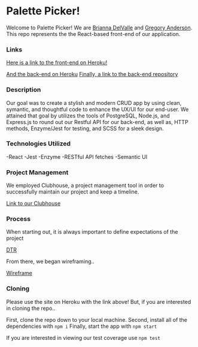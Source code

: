 # Palette Picker!

Welcome to Palette Picker! We are [Brianna DelValle](https://github.com/bld010/) and [Gregory Anderson](https://github.com/gregoryanderson). This repo represents the the React-based front-end of our application.

### Links
[Here is a link to the front-end on Heroku!]()


[And the back-end on Heroku](https://be-palette.herokuapp.com/api/v1/folders)
[Finally, a link to the back-end repository](https://github.com/gregoryanderson/backend-palette-picker)

### Description

Our goal was to create a stylish and modern CRUD app by using clean, symantic, and thoughtful code to enhance the UX/UI for our end-user. We attained that goal by utilizes the tools of PostgreSQL, Node.js, and Express.js to round out our Restful API for our back-end, as well as, HTTP methods, Enzyme/Jest for testing, and SCSS for a sleek design. 

### Technologies Utilized

-React
-Jest
-Enzyme
-RESTful API fetches
-Semantic UI

### Project Management 

We employed Clubhouse, a project management tool in order to successfully maintain our project and keep a timeline.

[Link to our Clubhouse](https://app.clubhouse.io/briannadelvalle/stories/space/45/everything)


### Process

When starting out, it is always important to define expectations of the project

[DTR](https://gist.github.com/gregoryanderson/98f483415e0978102a8d0038cc938188)

From there, we began wireframing..

[Wireframe](https://user-images.githubusercontent.com/30326085/66967545-887c5900-f03e-11e9-8d8e-15910b1b33b9.png)

### Cloning

Please use the site on Heroku with the link above! But, if you are interested in cloning the repo..

First, clone the repo down to your local machine.
Second, install all of the dependencies with ```npm i```
Finally, start the app with ```npm start```

If you are interested in viewing our test coverage use ```npm test```

